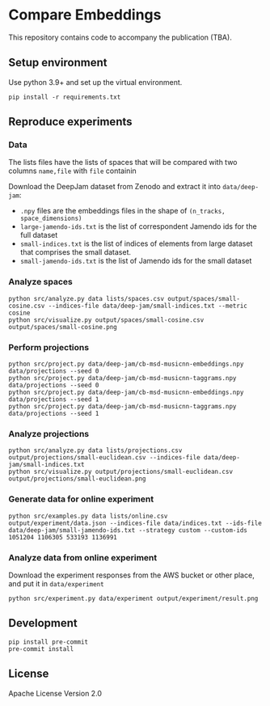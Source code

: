# Compare Embeddings

This repository contains code to accompany the publication (TBA).

## Setup environment
Use python 3.9+ and set up the virtual environment.
```shell
pip install -r requirements.txt
```

## Reproduce experiments
### Data

The lists files have the lists of spaces that will be compared with two columns `name,file` with `file` containin

Download the DeepJam dataset from Zenodo and extract it into `data/deep-jam`:
* `.npy` files are the embeddings files in the shape of `(n_tracks, space_dimensions)`
* `large-jamendo-ids.txt` is the list of correspondent Jamendo ids for the full dataset
* `small-indices.txt` is the list of indices of elements from large dataset that comprises the small dataset.
* `small-jamendo-ids.txt` is the list of Jamendo ids for the small dataset

### Analyze spaces
```shell
python src/analyze.py data lists/spaces.csv output/spaces/small-cosine.csv --indices-file data/deep-jam/small-indices.txt --metric cosine
python src/visualize.py output/spaces/small-cosine.csv output/spaces/small-cosine.png
```

### Perform projections
```shell
python src/project.py data/deep-jam/cb-msd-musicnn-embeddings.npy data/projections --seed 0
python src/project.py data/deep-jam/cb-msd-musicnn-taggrams.npy data/projections --seed 0
python src/project.py data/deep-jam/cb-msd-musicnn-embeddings.npy data/projections --seed 1
python src/project.py data/deep-jam/cb-msd-musicnn-taggrams.npy data/projections --seed 1
```

### Analyze projections
```shell
python src/analyze.py data lists/projections.csv output/projections/small-euclidean.csv --indices-file data/deep-jam/small-indices.txt
python src/visualize.py output/projections/small-euclidean.csv output/projections/small-euclidean.png
```

### Generate data for online experiment
```shell
python src/examples.py data lists/online.csv output/experiment/data.json --indices-file data/indices.txt --ids-file data/deep-jam/small-jamendo-ids.txt --strategy custom --custom-ids 1051204 1106305 533193 1136991
```

### Analyze data from online experiment
Download the experiment responses from the AWS bucket or other place, and put it in `data/experiment`

```shell
python src/experiment.py data/experiment output/experiment/result.png
```

## Development
```shell
pip install pre-commit
pre-commit install
```

## License

Apache License Version 2.0
